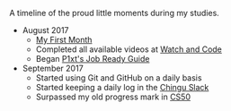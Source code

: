A timeline of the proud little moments during my studies.

* August 2017
  * [My First Month](http://www.webeloo.com/2017/09/month-1-beginning-my-dedicated-studies-of-web-development/)
  * Completed all available videos at [Watch and Code](https://watchandcode.com/)
  * Began [P1xt's Job Ready Guide](https://github.com/P1xt/p1xt-guides/blob/master/job-ready.md)
* September 2017
  * Started using Git and GitHub on a daily basis
  * Started keeping a daily log in the [Chingu Slack](https://chingucentral.slack.com)
  * Surpassed my old progress mark in [CS50](https://www.edx.org/course/introduction-computer-science-harvardx-cs50x)

